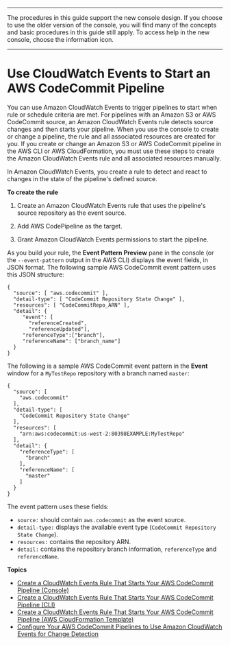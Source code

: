 --------

The procedures in this guide support the new console design\. If you choose to use the older version of the console, you will find many of the concepts and basic procedures in this guide still apply\. To access help in the new console, choose the information icon\.

--------

# Use CloudWatch Events to Start an AWS CodeCommit Pipeline<a name="triggering"></a>

You can use Amazon CloudWatch Events to trigger pipelines to start when rule or schedule criteria are met\. For pipelines with an Amazon S3 or AWS CodeCommit source, an Amazon CloudWatch Events rule detects source changes and then starts your pipeline\. When you use the console to create or change a pipeline, the rule and all associated resources are created for you\. If you create or change an Amazon S3 or AWS CodeCommit pipeline in the AWS CLI or AWS CloudFormation, you must use these steps to create the Amazon CloudWatch Events rule and all associated resources manually\.

In Amazon CloudWatch Events, you create a rule to detect and react to changes in the state of the pipeline's defined source\.

**To create the rule**

1. Create an Amazon CloudWatch Events rule that uses the pipeline's source repository as the event source\.

1. Add AWS CodePipeline as the target\. 

1. Grant Amazon CloudWatch Events permissions to start the pipeline\.

As you build your rule, the **Event Pattern Preview** pane in the console \(or the `--event-pattern` output in the AWS CLI\) displays the event fields, in JSON format\. The following sample AWS CodeCommit event pattern uses this JSON structure:

```
{
  "source": [ "aws.codecommit" ],
  "detail-type": [ "CodeCommit Repository State Change" ],
  "resources": [ "CodeCommitRepo_ARN" ],
  "detail": {
     "event": [
       "referenceCreated",
       "referenceUpdated"],
     "referenceType":["branch"],
     "referenceName": ["branch_name"]
  }
}
```

The following is a sample AWS CodeCommit event pattern in the **Event** window for a `MyTestRepo` repository with a branch named `master`:

```
{
  "source": [
    "aws.codecommit"
  ],
  "detail-type": [
    "CodeCommit Repository State Change"
  ],
  "resources": [
    "arn:aws:codecommit:us-west-2:80398EXAMPLE:MyTestRepo"
  ],
  "detail": {
    "referenceType": [
      "branch"
    ],
    "referenceName": [
      "master"
    ]
  }
}
```

The event pattern uses these fields:
+ `source:` should contain `aws.codecommit` as the event source\. 
+ `detail-type:` displays the available event type \(`CodeCommit Repository State Change`\)\.
+ `resources:` contains the repository ARN\.
+ `detail:` contains the repository branch information, `referenceType` and `referenceName`\.

**Topics**
+ [Create a CloudWatch Events Rule That Starts Your AWS CodeCommit Pipeline \(Console\)](pipelines-trigger-source-repo-changes-console.md)
+ [Create a CloudWatch Events Rule That Starts Your AWS CodeCommit Pipeline \(CLI\)](pipelines-trigger-source-repo-changes-cli.md)
+ [Create a CloudWatch Events Rule That Starts Your AWS CodeCommit Pipeline \(AWS CloudFormation Template\)](pipelines-trigger-source-repo-changes-cfn.md)
+ [Configure Your AWS CodeCommit Pipelines to Use Amazon CloudWatch Events for Change Detection](trigger-codecommit-migration-cwe.md)